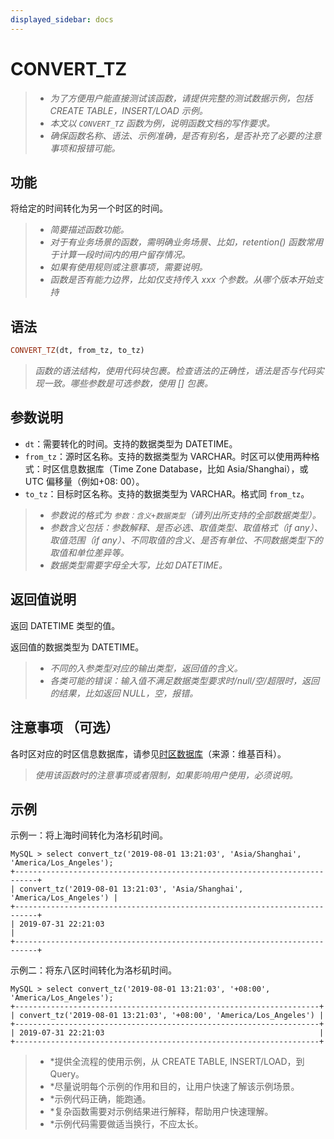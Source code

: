 ```yaml
---
displayed_sidebar: docs
---
```


# CONVERT_TZ

> - *为了方便用户能直接测试该函数，请提供完整的测试数据示例，包括 CREATE TABLE，INSERT/LOAD 示例。*
> - *本文以 `CONVERT_TZ` 函数为例，说明函数文档的写作要求。*
> - *确保函数名称、语法、示例准确，是否有别名，是否补充了必要的注意事项和报错可能。*

## 功能

将给定的时间转化为另一个时区的时间。

> - *简要描述函数功能。*
> - *对于有业务场景的函数，需明确业务场景、比如，retention() 函数常用于计算一段时间内的用户留存情况。*
> - *如果有使用规则或注意事项，需要说明。*
> - *函数是否有能力边界，比如仅支持传入 xxx 个参数。从哪个版本开始支持*

## 语法

```Haskell
CONVERT_TZ(dt, from_tz, to_tz)
```

> *函数的语法结构，使用代码块包裹。检查语法的正确性，语法是否与代码实现一致。哪些参数是可选参数，使用 [] 包裹。*

## 参数说明

- `dt`：需要转化的时间。支持的数据类型为 DATETIME。
- `from_tz`：源时区名称。支持的数据类型为 VARCHAR。时区可以使用两种格式：时区信息数据库（Time Zone Database，比如 Asia/Shanghai），或 UTC 偏移量（例如+08: 00）。
- `to_tz`：目标时区名称。支持的数据类型为 VARCHAR。格式同 `from_tz`。

> - *参数说的格式为 `参数：含义+数据类型`（请列出所支持的全部数据类型）。*
> - *参数含义包括：参数解释、是否必选、取值类型、取值格式（if any）、取值范围（if any）、不同取值的含义、是否有单位、不同数据类型下的取值和单位差异等。*
> - *数据类型需要字母全大写，比如 DATETIME。*

## 返回值说明

返回 DATETIME 类型的值。

返回值的数据类型为 DATETIME。

> - *不同的入参类型对应的输出类型，返回值的含义。*
> - *各类可能的错误：输入值不满足数据类型要求时/null/空/超限时，返回的结果，比如返回 NULL，空，报错。*

## 注意事项 （可选）

各时区对应的时区信息数据库，请参见[时区数据库](https://en.wikipedia.org/wiki/List_of_tz_database_time_zones)（来源：维基百科）。

> *使用该函数时的注意事项或者限制，如果影响用户使用，必须说明。*

## 示例

示例一：将上海时间转化为洛杉矶时间。

```Plaintext
MySQL > select convert_tz('2019-08-01 13:21:03', 'Asia/Shanghai', 'America/Los_Angeles');
+---------------------------------------------------------------------------+
| convert_tz('2019-08-01 13:21:03', 'Asia/Shanghai', 'America/Los_Angeles') |
+---------------------------------------------------------------------------+
| 2019-07-31 22:21:03                                                       |
+---------------------------------------------------------------------------+
```

示例二：将东八区时间转化为洛杉矶时间。

```Plaintext
MySQL > select convert_tz('2019-08-01 13:21:03', '+08:00', 'America/Los_Angeles');
+--------------------------------------------------------------------+
| convert_tz('2019-08-01 13:21:03', '+08:00', 'America/Los_Angeles') |
+--------------------------------------------------------------------+
| 2019-07-31 22:21:03                                                |
+--------------------------------------------------------------------+
```

> - *提供全流程的使用示例，从 CREATE TABLE, INSERT/LOAD，到 Query。
> - *尽量说明每个示例的作用和目的，让用户快速了解该示例场景。
> - *示例代码正确，能跑通。
> - *复杂函数需要对示例结果进行解释，帮助用户快速理解。
> - *示例代码需要做适当换行，不应太长。
